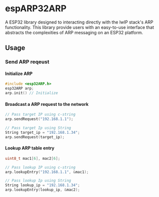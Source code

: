 # espARP32ARP

A ESP32 library designed to interacting directly with the lwIP stack's ARP functionality. This library provide users with an easy-to-use interface that abstracts the complexities of ARP messaging on an ESP32 platform.


## Usage 

### Send ARP reqeust
#### Initialize ARP
``` C++
#include <esp32ARP.h>
esp32ARP arp;
arp.init() // Initialize
```
#### Broadcast a ARP request to the network
``` C++
// Pass target IP using c-string
arp.sendRequest("192.168.1.1"); 

// Pass target Ip using String
String target_ip = "192.168.1.34";
arp.sendRequest(target_ip);
```

#### Lookup ARP table entry
``` C++
uint8_t mac1[6], mac2[6];

// Pass lookup IP using c-string
arp.lookupEntry("192.168.1.1", &mac1);

// Pass lookup Ip using String
String lookup_ip = "192.168.1.34";
arp.lookupEntry(lookup_ip, &mac2);     
```
